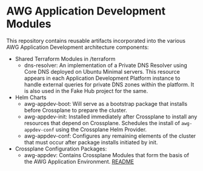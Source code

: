 # AWG Application Development Modules

This repository contains reusable artifacts incorporated into the various AWG Application Development architecture components:

+ Shared Terraform Modules in /terraform
  + dns-resolver: An implementation of a Private DNS Resolver using Core DNS deployed on Ubuntu Minimal servers. This resource appears in each Application Development Platform instance to handle external queries for private DNS zones within the platform. It is also used in the Fake Hub project for the same.
+ Helm Charts
  + awg-appdev-boot: Will serve as a bootstrap package that installs before Crossplane to prepare the cluster.
  + awg-appdev-init: Installed immediately after Crossplane to install any resources that depend on Crossplane. Schedules the install of `awg-appdev-conf` using the Crossplane Helm Provider.
  + awg-appdev-conf: Configures any remaining elements of the cluster that must occur after package installs initiated by init.
+ Crossplane Configuration Packages:
  + awg-appdev: Contains Crossplane Modules that form the basis of the AWG Application Environment. [README](xpkg/awg-appdev/README.md)
 
